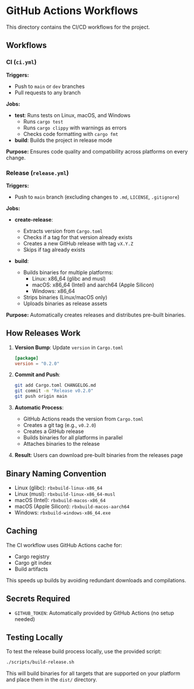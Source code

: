 # GitHub Actions Workflows

This directory contains the CI/CD workflows for the project.

## Workflows

### CI (`ci.yml`)

**Triggers:**
- Push to `main` or `dev` branches
- Pull requests to any branch

**Jobs:**
- **test**: Runs tests on Linux, macOS, and Windows
  - Runs `cargo test`
  - Runs `cargo clippy` with warnings as errors
  - Checks code formatting with `cargo fmt`
- **build**: Builds the project in release mode

**Purpose:** Ensures code quality and compatibility across platforms on every change.

### Release (`release.yml`)

**Triggers:**
- Push to `main` branch (excluding changes to `.md`, `LICENSE`, `.gitignore`)

**Jobs:**
- **create-release**: 
  - Extracts version from `Cargo.toml`
  - Checks if a tag for that version already exists
  - Creates a new GitHub release with tag `vX.Y.Z`
  - Skips if tag already exists
  
- **build**:
  - Builds binaries for multiple platforms:
    - Linux: x86_64 (glibc and musl)
    - macOS: x86_64 (Intel) and aarch64 (Apple Silicon)
    - Windows: x86_64
  - Strips binaries (Linux/macOS only)
  - Uploads binaries as release assets

**Purpose:** Automatically creates releases and distributes pre-built binaries.

## How Releases Work

1. **Version Bump**: Update `version` in `Cargo.toml`
   ```toml
   [package]
   version = "0.2.0"
   ```

2. **Commit and Push**:
   ```bash
   git add Cargo.toml CHANGELOG.md
   git commit -m "Release v0.2.0"
   git push origin main
   ```

3. **Automatic Process**:
   - GitHub Actions reads the version from `Cargo.toml`
   - Creates a git tag (e.g., `v0.2.0`)
   - Creates a GitHub release
   - Builds binaries for all platforms in parallel
   - Attaches binaries to the release

4. **Result**: Users can download pre-built binaries from the releases page

## Binary Naming Convention

- Linux (glibc): `rbxbuild-linux-x86_64`
- Linux (musl): `rbxbuild-linux-x86_64-musl`
- macOS (Intel): `rbxbuild-macos-x86_64`
- macOS (Apple Silicon): `rbxbuild-macos-aarch64`
- Windows: `rbxbuild-windows-x86_64.exe`

## Caching

The CI workflow uses GitHub Actions cache for:
- Cargo registry
- Cargo git index
- Build artifacts

This speeds up builds by avoiding redundant downloads and compilations.

## Secrets Required

- `GITHUB_TOKEN`: Automatically provided by GitHub Actions (no setup needed)

## Testing Locally

To test the release build process locally, use the provided script:

```bash
./scripts/build-release.sh
```

This will build binaries for all targets that are supported on your platform and place them in the `dist/` directory.
